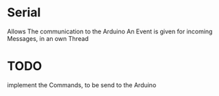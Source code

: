 # Serial

Allows The communication to the Arduino
An Event is given for incoming Messages, in an own Thread

# TODO 
implement the Commands, to be send to the Arduino